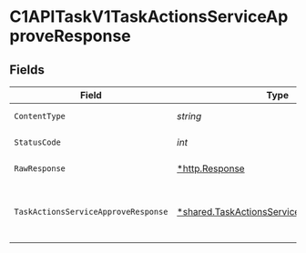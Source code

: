 # C1APITaskV1TaskActionsServiceApproveResponse


## Fields

| Field                                                                                                                        | Type                                                                                                                         | Required                                                                                                                     | Description                                                                                                                  |
| ---------------------------------------------------------------------------------------------------------------------------- | ---------------------------------------------------------------------------------------------------------------------------- | ---------------------------------------------------------------------------------------------------------------------------- | ---------------------------------------------------------------------------------------------------------------------------- |
| `ContentType`                                                                                                                | *string*                                                                                                                     | :heavy_check_mark:                                                                                                           | HTTP response content type for this operation                                                                                |
| `StatusCode`                                                                                                                 | *int*                                                                                                                        | :heavy_check_mark:                                                                                                           | HTTP response status code for this operation                                                                                 |
| `RawResponse`                                                                                                                | [*http.Response](https://pkg.go.dev/net/http#Response)                                                                       | :heavy_minus_sign:                                                                                                           | Raw HTTP response; suitable for custom response parsing                                                                      |
| `TaskActionsServiceApproveResponse`                                                                                          | [*shared.TaskActionsServiceApproveResponse](../../models/shared/taskactionsserviceapproveresponse.md)                        | :heavy_minus_sign:                                                                                                           | The TaskActionsServiceApproveResponse returns a task view with paths indicating the location of expanded items in the array. |